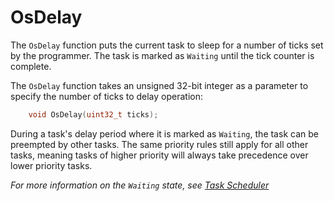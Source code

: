 # OsDelay

The `OsDelay` function puts the current task to sleep for a number of ticks set by the programmer. The task is marked as `Waiting` until the tick counter is complete.

The `OsDelay` function takes an unsigned 32-bit integer as a parameter to specify the number of ticks to delay operation:

```C
    void OsDelay(uint32_t ticks);
```

During a task's delay period where it is marked as `Waiting`, the task can be preempted by other tasks. The same priority rules still apply for all other tasks, meaning tasks of higher priority will always take precedence over lower priority tasks.

*For more information on the `Waiting` state, see [Task Scheduler](./../Task%20Scheduler/Scheduler.md)*